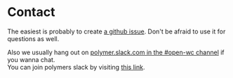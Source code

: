 # Contact

The easiest is probably to create [a github issue](https://github.com/open-wc/open-wc/issues/new).
Don't be afraid to use it for questions as well.

Also we usually hang out on [polymer.slack.com in the #open-wc channel](https://polymer.slack.com/messages/CE6D9DN05) if you wanna chat.  
You can join polymers slack by visiting [this link](https://join.slack.com/t/polymer/shared_invite/enQtNTAzNzg3NjU4ODM4LTkzZGVlOGIxMmNiMjMzZDM1YzYyMzdiYTk0YjQyOWZhZTMwN2RlNjM5ZDFmZjMxZWRjMWViMDA1MjNiYWFhZWM).

